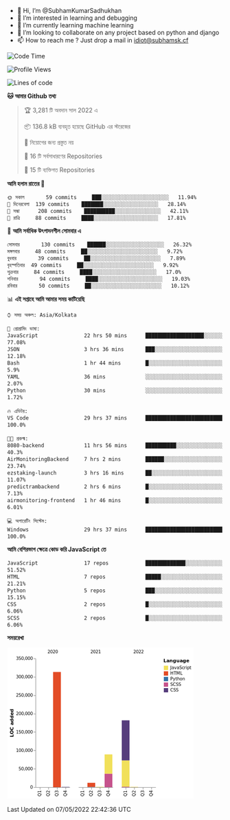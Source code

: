 - 👋 Hi, I’m @SubhamKumarSadhukhan
- 👀 I’m interested in learning and debugging
- 🌱 I’m currently learning machine learning
- 💞️ I’m looking to collaborate on any project based on python and django
- 📫 How to reach me ?
      Just drop a mail in idiot@subhamsk.cf

<!---
SubhamKumarSadhukhan/SubhamKumarSadhukhan is a ✨ special ✨ repository because its `README.md` (this file) appears on your GitHub profile.
You can click the Preview link to take a look at your changes.
--->


<!--START_SECTION:waka-->
![Code Time](http://img.shields.io/badge/Code%20Time-482%20hrs%2020%20mins-blue)

![Profile Views](http://img.shields.io/badge/%E0%A6%AA%E0%A7%8D%E0%A6%B0%E0%A7%8B%E0%A6%AB%E0%A6%BE%E0%A6%87%E0%A6%B2%20%E0%A6%A6%E0%A6%B0%E0%A7%8D%E0%A6%B6%E0%A6%A8-0-blue)

![Lines of code](https://img.shields.io/badge/%E0%A6%B9%E0%A7%8D%E0%A6%AF%E0%A6%BE%E0%A6%B2%E0%A7%8B%20%E0%A6%93%E0%A6%AF%E0%A6%BC%E0%A6%BE%E0%A6%B0%E0%A7%8D%E0%A6%B2%E0%A7%8D%E0%A6%A1%20%E0%A6%A5%E0%A7%87%E0%A6%95%E0%A7%87%20%E0%A6%86%E0%A6%AE%E0%A6%BF%20%E0%A6%B2%E0%A6%BF%E0%A6%96%E0%A7%87%E0%A6%9B%E0%A6%BF-599%20Thousand%20%E0%A6%95%E0%A7%8B%E0%A6%A1%E0%A7%87%E0%A6%B0%20%E0%A6%B2%E0%A6%BE%E0%A6%87%E0%A6%A8-blue)

**🐱 আমার Github তথ্য** 

> 🏆 3,281 টি অবদান সাল 2022 এ
 > 
> 📦 136.8 kB ব্যবহৃত হয়েছে GitHub এর স্টরেজের 
 > 
> 🚫 নিয়োগের জন্য প্রস্তুত নয়
 > 
> 📜 16 টি সর্বসাধারণের Repositories 
 > 
> 🔑 15 টি ব্যক্তিগত Repositories  
 > 
**আমি হলাম রাতের 🦉** 

```text
🌞 সকাল       59 commits     ███░░░░░░░░░░░░░░░░░░░░░░   11.94% 
🌆 দিনেরবেলা  139 commits    ███████░░░░░░░░░░░░░░░░░░   28.14% 
🌃 সন্ধা      208 commits    ██████████░░░░░░░░░░░░░░░   42.11% 
🌙 রাত্রি     88 commits     ████░░░░░░░░░░░░░░░░░░░░░   17.81%

```
📅 **আমি সর্বাধিক উৎপাদনশীল সোমবার এ** 

```text
সোমবার       130 commits    ██████░░░░░░░░░░░░░░░░░░░   26.32% 
মঙ্গলবার     48 commits     ██░░░░░░░░░░░░░░░░░░░░░░░   9.72% 
বুধবার       39 commits     ██░░░░░░░░░░░░░░░░░░░░░░░   7.89% 
বৃহস্পতিবার  49 commits     ██░░░░░░░░░░░░░░░░░░░░░░░   9.92% 
শুক্রবার     84 commits     ████░░░░░░░░░░░░░░░░░░░░░   17.0% 
শনিবার       94 commits     ████░░░░░░░░░░░░░░░░░░░░░   19.03% 
রবিবার       50 commits     ██░░░░░░░░░░░░░░░░░░░░░░░   10.12%

```


📊 **এই সপ্তাহে আমি আমার সময় কাটিয়েছি** 

```text
⌚︎ সময় অঞ্চল: Asia/Kolkata

💬 প্রোগ্রামিং ভাষা: 
JavaScript               22 hrs 50 mins      ███████████████████░░░░░░   77.08% 
JSON                     3 hrs 36 mins       ███░░░░░░░░░░░░░░░░░░░░░░   12.18% 
Bash                     1 hr 44 mins        █░░░░░░░░░░░░░░░░░░░░░░░░   5.9% 
YAML                     36 mins             ░░░░░░░░░░░░░░░░░░░░░░░░░   2.07% 
Python                   30 mins             ░░░░░░░░░░░░░░░░░░░░░░░░░   1.72%

🔥 এডিটর: 
VS Code                  29 hrs 37 mins      █████████████████████████   100.0%

🐱‍💻 প্রকল্ম: 
8080-backend             11 hrs 56 mins      ██████████░░░░░░░░░░░░░░░   40.3% 
AirMonitoringBackend     7 hrs 2 mins        ██████░░░░░░░░░░░░░░░░░░░   23.74% 
ezstaking-launch         3 hrs 16 mins       ██░░░░░░░░░░░░░░░░░░░░░░░   11.07% 
predictrambackend        2 hrs 6 mins        █░░░░░░░░░░░░░░░░░░░░░░░░   7.13% 
airmonitoring-frontend   1 hr 46 mins        █░░░░░░░░░░░░░░░░░░░░░░░░   6.01%

💻 অপারেটিং সিস্টেম: 
Windows                  29 hrs 37 mins      █████████████████████████   100.0%

```

**আমি বেশিরভাগ ক্ষেত্রে কোড করি JavaScript তে** 

```text
JavaScript               17 repos            █████████████░░░░░░░░░░░░   51.52% 
HTML                     7 repos             █████░░░░░░░░░░░░░░░░░░░░   21.21% 
Python                   5 repos             ███░░░░░░░░░░░░░░░░░░░░░░   15.15% 
CSS                      2 repos             █░░░░░░░░░░░░░░░░░░░░░░░░   6.06% 
SCSS                     2 repos             █░░░░░░░░░░░░░░░░░░░░░░░░   6.06%

```


**সময়রেখা**

![Chart not found](https://raw.githubusercontent.com/SubhamKumarSadhukhan/SubhamKumarSadhukhan/main/charts/bar_graph.png) 


 Last Updated on 07/05/2022 22:42:36 UTC
<!--END_SECTION:waka-->
